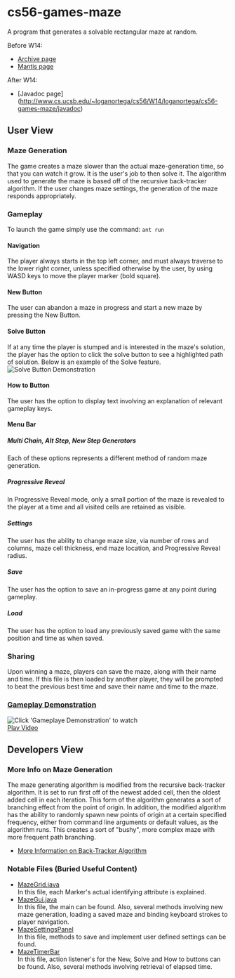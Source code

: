 # cs56-games-maze

A program that generates a solvable rectangular maze at random. 

Before W14:
* [Archive page](https://foo.cs.ucsb.edu/cs56/issues/0000769/)
* [Mantis page](https://foo.cs.ucsb.edu/56mantis/view.php?id=769)

After W14:
* [Javadoc page] (http://www.cs.ucsb.edu/~loganortega/cs56/W14/loganortega/cs56-games-maze/javadoc)

## User View

### Maze Generation
The game creates a maze slower than the actual maze-generation time, so that you can watch it grow. It is the user's job to then solve it. The algorithm used to generate the maze is based off of the recursive back-tracker algorithm.  If the user changes maze settings, the generation of the maze responds appropriately.

### Gameplay
To launch the game simply use the command: `ant run`

#### Navigation
The player always starts in the top left corner, and must always traverse to the lower right corner, unless specified otherwise by the user, by using WASD keys to move the player marker (bold square).

#### New Button
The user can abandon a maze in progress and start a new maze by pressing the New Button. 

#### Solve Button
If at any time the player is stumped and is interested in the maze's solution, the player has the option to click the solve button to see a highlighted path of solution. Below is an example of the Solve feature. 
![](http://i.imgur.com/eve3g50.png "Solve Button Demonstration")

#### How to Button
The user has the option to display text involving an explanation of relevant gameplay keys. 

#### Menu Bar

##### Multi Chain, Alt Step, New Step Generators
Each of these options represents a different method of random maze generation.

##### Progressive Reveal
In Progressive Reveal mode, only a small portion of the maze is revealed to the player at a time and all visited cells are retained as visible. 

##### Settings 
The user has the ability to change maze size, via number of rows and columns, maze cell thickness, end maze location, and Progressive Reveal radius. 

##### Save 
The user has the option to save an in-progress game at any point during gameplay.

##### Load
The user has the option to load any previously saved game with the same position and time as when saved.

### Sharing
Upon winning a maze, players can save the maze, along with their name and time. If this file is then loaded by another player, they will be prompted to beat the previous best time and save their name and time to the maze. 

### [Gameplay Demonstration](http://www.youtube.com/watch?v=K7tsf0IDrzY) 
![](http://i.imgur.com/zaG1AVZ.png?1 "Click 'Gameplaye Demonstration' to watch")  
[Play Video](http://www.youtube.com/watch?v=K7tsf0IDrzY)



## Developers View

### More Info on Maze Generation
The maze generating algorithm is modified from the recursive back-tracker algorithm. It is set to run first off of the newest added cell, then the oldest added cell in each iteration. This form of the algorithm generates a sort of branching effect from the point of origin. In addition, the modified algorithm has the ability to randomly spawn new points of origin at a certain specified frequency, either from command line arguments or default values, as the algorithm runs. This creates a sort of "bushy", more complex maze with more frequent path branching.

* [More Information on Back-Tracker Algorithm](http://weblog.jamisbuck.org/2011/2/7/maze-generation-algorithm-recap)

### Notable Files (Buried Useful Content)
* [MazeGrid.java](src/edu/ucsb/cs56/projects/games/cs56-games-maze/MazeGrid.java)  
In this file, each Marker's actual identifying attribute is explained. 
* [MazeGui.java](src/edu/ucsb/cs56/projects/games/cs56-games-maze/MazeGui.java)  
In this file, the main can be found. Also, several methods involving new maze generation, loading a saved maze and binding keyboard strokes to player navigation.
* [MazeSettingsPanel](src/edu/ucsb/cs56/projects/games/cs56-games-maze/MazeSettingsPanel.java)  
In this file, methods to save and implement user defined settings can be found. 
* [MazeTimerBar](src/edu/ucsb/cs56/project/games/cs56-games-maze/MazeTimerBar.java)  
In this file, action listener's for the New, Solve and How to buttons can be found. Also, several methods involving retrieval of elapsed time. 
